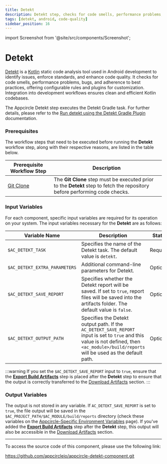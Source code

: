 ```yaml
---
title: Detekt
description: Detekt step, checks for code smells, performance problems, bugs, and adherence to best practices, offering configurable rules and plugins for customization.
tags: [detekt, android, code-quality]
sidebar_position: 16
---
```


import Screenshot from '@site/src/components/Screenshot';

# Detekt

[Detekt](https://detekt.dev) is a [Kotlin](https://kotlinlang.org) static code analysis tool used in Android development to identify issues, enforce standards, and enhance code quality. It checks for code smells, performance problems, bugs, and adherence to best practices, offering configurable rules and plugins for customization. Integration into development workflows ensures clean and efficient Kotlin codebases.

The Appcircle Detekt step executes the Detekt Gradle task. For further details, please refer to the [Run detekt using the Detekt Gradle Plugin](https://detekt.dev/docs/gettingstarted/gradle/) documentation.

### Prerequisites
The workflow steps that need to be executed before running the **Detekt** workflow step, along with their respective reasons, are listed in the table below.

| Prerequisite Workflow Step                      | Description                                     |
|-------------------------------------------------|-------------------------------------------------|
| [Git Clone](https://docs.appcircle.io/workflows/common-workflow-steps/git-clone) | The **Git Clone** step must be executed prior to the **Detekt** step to fetch the repository before performing code checks. |

<Screenshot url='https://cdn.appcircle.io/docs/assets/android-workflow-components-detekt_1.png'/>

### Input Variables
For each component, specific input variables are required for its operation on your system. The input variables necessary for the **Detekt** are as follows:

<Screenshot url='https://cdn.appcircle.io/docs/assets/android-workflow-components-detekt_2.png'/>

| Variable Name                 | Description                                    | Status |
|-------------------------------|------------------------------------------------|--------|
| `$AC_DETEKT_TASK`             | Specifies the name of the Detekt task. The default value is `detekt`. | Required |
| `$AC_DETEKT_EXTRA_PARAMETERS` | Additional command-line parameters for Detekt. | Optional |
| `$AC_DETEKT_SAVE_REPORT`      | Specifies whether the Detekt report will be saved. If set to `true`, report files will be saved into the artifacts folder. The default value is `false`. | Optional |
| `$AC_DETEKT_OUTPUT_PATH`      | Specifies the Detekt output path. If the `AC_DETEKT_SAVE_REPORT` input is set to `true` and this value is not defined, then `<ac_module>/build/reports` will be used as the default path. | Optional |

:::warning
If you set the `$AC_DETEKT_SAVE_REPORT` input to `true`, ensure that the [**Export Build Artifacts**](https://docs.appcircle.io/workflows/common-workflow-steps/export-build-artifacts) step is placed after the **Detekt** step to ensure that the output is correctly transferred to the [Download Artifacts](https://docs.appcircle.io/workflows/common-workflow-steps/export-build-artifacts#download-exported-artifacts) section.
:::

### Output Variables
The output is not stored in any variable. If `AC_DETEKT_SAVE_REPORT` is set to `true`, the file output will be saved in the `$AC_PROJECT_PATH/$AC_MODULE/build/reports` directory (check these variables on the [Appcircle-Specific Environment Variables](https://docs.appcircle.io/environment-variables/appcircle-specific-environment-variables#ios--android-common-environment-variables) page). If you've added the [**Export Build Artifacts**](https://docs.appcircle.io/workflows/common-workflow-steps/export-build-artifacts) step after the **Detekt** step, this output will also be accessible in the [Download Artifacts](https://docs.appcircle.io/workflows/common-workflow-steps/export-build-artifacts#download-exported-artifacts) section.

---

To access the source code of this component, please use the following link:

https://github.com/appcircleio/appcircle-detekt-component.git